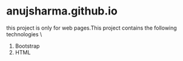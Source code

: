 # anujsharma.github.io
this project is only for web pages.This project contains the following technologies \
1. Bootstrap
2. HTML
